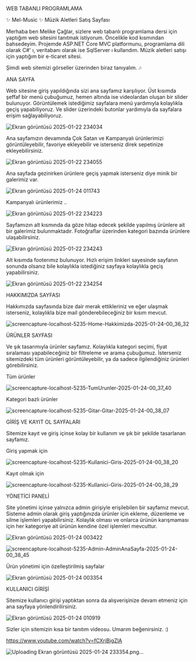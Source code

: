 WEB TABANLI PROGRAMLAMA

✨ Mel-Music ✨ Müzik Aletleri Satış Sayfası 

 
Merhaba ben Melike Çağlar, sizlere web tabanlı programlama dersi için yaptığım web sitesini tanıtmak istiyorum. Öncelikle kod kısmından bahsedeyim. Projemde ASP.NET Core MVC platformunu, programlama dili olarak C#' ı, veritabanı olarak ise SqlServer ı kullandım. Müzik aletleri satışı için yaptığım bir e-ticaret sitesi.


Şimdi web sitemizi görseller üzerinden biraz tanıyalım. 🎶


ANA SAYFA


Web sitesine giriş yapıldığında sizi ana sayfamız karşılıyor. Üst kısımda şeffaf bir menü çubuğumuz, hemen altında ise videolardan oluşan bir slider bulunuyor. Görüntülemek istediğimiz sayfalara menü yardımıyla kolaylıkla geçiş yapabiliyoruz. Ve slider üzerindeki butonlar yardımıyla da sayfalara erişim sağlayabiliyoruz.


![Ekran görüntüsü 2025-01-22 234034](https://github.com/user-attachments/assets/f1d0d994-44a2-4415-967c-6a53ec186295)


Ana sayfamızın devamında Çok Satan ve Kampanyalı ürünlerimizi görüntüleyebilir, favoriye ekleyebilir ve isterseniz direk sepetinize ekleyebilirsiniz.


![Ekran görüntüsü 2025-01-22 234055](https://github.com/user-attachments/assets/aaf9a510-4174-4d04-977b-1f26d57d3f8f)


Ana sayfada gezinirken ürünlere geçiş yapmak isterseniz diye minik bir galerimiz var.


![Ekran görüntüsü 2025-01-24 011743](https://github.com/user-attachments/assets/4dcb9848-eeb1-45a1-beaf-9cc7fc730a65)


Kampanyalı ürünlerimiz ..


![Ekran görüntüsü 2025-01-22 234223](https://github.com/user-attachments/assets/7f377ca4-9134-4275-b298-c5b8df950477)


Sayfamızın alt kısmında da göze hitap edecek şekilde yapılmış ürünlere ait bir galerimiz bulunmaktadır. Fotoğraflar üzerinden kategori bazında ürünlere ulaşabilirsiniz. 


![Ekran görüntüsü 2025-01-22 234243](https://github.com/user-attachments/assets/fb9e4fef-565b-4061-b0ac-836d854cef1e)


Alt kısımda footerımız bulunuyor. Hızlı erişim linkleri sayesinde sayfanın sonunda olsanız bile kolaylıkla istediğiniz sayfaya kolaylıkla geçiş yapabilirsiniz.


![Ekran görüntüsü 2025-01-22 234254](https://github.com/user-attachments/assets/93f59501-5b29-4bd0-9934-b75848557e74)


HAKKIMIZDA SAYFASI


Hakkımızda sayfasında bize dair merak ettikleriniz ve eğer ulaşmak isterseniz, kolaylıkla bize mail gönderebileceğiniz bir kısım mevcut.


![screencapture-localhost-5235-Home-Hakkimizda-2025-01-24-00_36_32](https://github.com/user-attachments/assets/0f3a0b04-d412-49d3-a15d-1cb0e8106abb)


ÜRÜNLER SAYFASI


Ve şık tasarımıyla ürünler sayfamız. Kolaylıkla kategori seçimi, fiyat sıralaması yapabileceğiniz bir filtreleme ve arama çubuğumuz. İsterseniz sitemizdeki tüm ürünleri görüntüleyebilir, ya da sadece ilgilendiğiniz ürünleri görebilirsiniz.


Tüm ürünler


![screencapture-localhost-5235-TumUrunler-2025-01-24-00_37_40](https://github.com/user-attachments/assets/dbb596e1-d285-457e-881b-f92859e330e9)


Kategori bazlı ürünler 


![screencapture-localhost-5235-Gitar-Gitar-2025-01-24-00_38_07](https://github.com/user-attachments/assets/6897cac3-8175-4eae-9f35-104b3d3375ef)


GİRİŞ VE KAYIT OL SAYFALARI 


Sitemize kayıt ve giriş içinse kolay bir kullanım ve şık bir şekilde tasarlanan sayfamız.


Giriş yapmak için


![screencapture-localhost-5235-Kullanici-Giris-2025-01-24-00_38_20](https://github.com/user-attachments/assets/41739deb-5fba-424b-9352-9db2d21a0d9e)


Kayıt olmak için


![screencapture-localhost-5235-Kullanici-Giris-2025-01-24-00_38_29](https://github.com/user-attachments/assets/d3073ae5-cdf8-4529-acf9-2484fcef4523)


YÖNETİCİ PANELİ


Site yönetimi içinse yalnızca admin girişiyle erişilebilen bir sayfamız mevcut. Sisteme admin olarak giriş yaptığınızda ürünler için ekleme, düzenleme ve silme işlemleri yapabilirsiniz. Kolaylık olması ve onlarca ürünün karışmaması için her kategoriye ait ürünün kendine özel işlemleri mevcuttur.


![Ekran görüntüsü 2025-01-24 003422](https://github.com/user-attachments/assets/7b4fb9da-1b33-4ad8-b637-7fa40004287e)


![screencapture-localhost-5235-Admin-AdminAnaSayfa-2025-01-24-00_38_45](https://github.com/user-attachments/assets/30c96be7-5806-4125-937b-e2f2ea4ed4dc)


Ürün yönetimi için özelleştirilmiş sayfalar


![Ekran görüntüsü 2025-01-24 003354](https://github.com/user-attachments/assets/0f85c1ae-2bfa-45fa-bded-9f0854ce4c68)


KULLANICI GİRİŞİ


Sitemize kullanıcı girişi yaptıktan sonra da alışverişinize devam etmeniz için ana sayfaya yönlendirilirsiniz.


![Ekran görüntüsü 2025-01-24 010919](https://github.com/user-attachments/assets/54a38fb2-2d75-4b86-a4d3-987d0708f094)



Sizler için sitemizin kısa bir tanıtım videosu. Umarım beğenirsiniz. :)


https://www.youtube.com/watch?v=fCXrjBigZlA

![Uploading Ekran görüntüsü 2025-01-24 233354.png…]()
